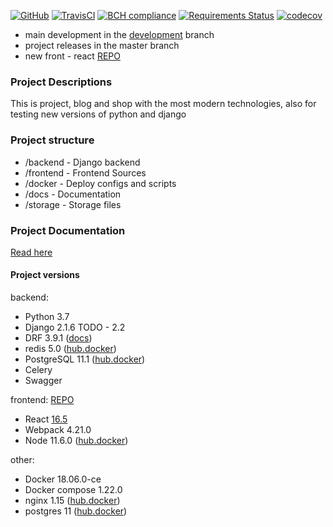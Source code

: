 [![GitHub](https://img.shields.io/github/license/mashape/apistatus.svg)](https://github.com/63phc/lks.git)
[![TravisCI](https://travis-ci.com/63phc/lks.svg?branch=develop)]()
[![BCH compliance](https://bettercodehub.com/edge/badge/63phc/lks?branch=develop)](https://bettercodehub.com/)
[![Requirements Status](https://requires.io/github/63phc/lks/requirements.svg?branch=develop)](https://requires.io/github/63phc/lks/requirements/?branch=develop)
[![codecov](https://codecov.io/gh/63phc/lks/branch/develop/graph/badge.svg)](https://codecov.io/gh/63phc/lks)

* main development in the [development](https://github.com/63phc/lks/tree/develop) branch
* project releases in the master branch
* new front - react [REPO](https://github.com/63phc/lks_frontend)

### Project Descriptions
 This is project, blog and shop with the most modern technologies, also for testing new versions of python and django

### Project structure
 - /backend 		- Django backend
 - /frontend        - Frontend Sources
 - /docker			- Deploy configs and scripts
 - /docs 			- Documentation 
 - /storage         - Storage files

### Project Documentation
[Read here](docs/README.md)

#### Project versions 

backend:
* Python 3.7 
* Django 2.1.6 TODO - 2.2
* DRF 3.9.1 ([docs](https://www.django-rest-framework.org))
* redis 5.0 ([hub.docker](https://hub.docker.com/_/redis/))
* PostgreSQL 11.1 ([hub.docker](https://hub.docker.com/_/postgres/))
* Celery 
* Swagger 

frontend: [REPO](https://github.com/63phc/lks_frontend)
* React [16.5](https://reactjs.org/versions)
* Webpack 4.21.0
* Node 11.6.0 ([hub.docker](https://hub.docker.com/_/node/))

other:
* Docker 18.06.0-ce
* Docker compose 1.22.0
* nginx 1.15 ([hub.docker](https://hub.docker.com/_/nginx/))
* postgres 11 ([hub.docker](https://hub.docker.com/_/postgres/))



